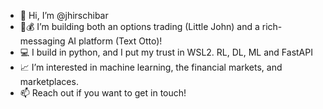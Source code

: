 - 👋 Hi, I’m @jhirschibar
- 💸💰 I’m building both an options trading (Little John) and a rich-messaging AI platform (Text Otto)!
- 💻 I build in python, and I put my trust in WSL2. RL, DL, ML and FastAPI
- 📈 I’m interested in machine learning, the financial markets, and marketplaces.
- 📫 Reach out if you want to get in touch!

<!---
jhirschibar/jhirschibar is a ✨ special ✨ repository because its `README.md` (this file) appears on your GitHub profile.
You can click the Preview link to take a look at your changes.
--->
